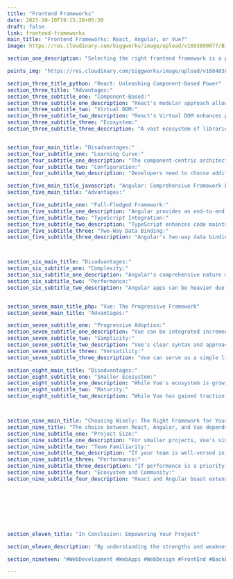 ```yaml
---
title: "Frontend Frameworks"
date: 2023-10-10T19:15:28+05:30
draft: false
link: frontend-frameworks
main_title: "Frontend Frameworks: React, Angular, or Vue?"
image: https://res.cloudinary.com/biggworks/image/upload/v1693890077/Biggworks%20PDF%20of%20Blogs/native___cross_platform_development_h2ddzm.png

section_one_description: "Selecting the right frontend framework is a pivotal decision in web development. This article dissects the advantages and disadvantages of three popular choices: React, Angular, and Vue. By understanding the unique features of each, you can make an informed choice that aligns with your project's goals."

points_img: "https://res.cloudinary.com/biggworks/image/upload/v1684838348/Group_11544_lwrsg0.png"

section_three_title_python: "React: Unleashing Component-Based Power"
section_three_title: "Advantages:"
section_three_subtitle_one: "Component-Based:"
section_three_subtitle_one_description: "React's modular approach allows developers to create reusable UI components, promoting code reusability and maintainability."
section_three_subtitle_two: "Virtual DOM:"
section_three_subtitle_two_description: "React's Virtual DOM enhances performance by minimizing actual DOM manipulation, resulting in faster rendering."
section_three_subtitle_three: "Ecosystem:"
section_three_subtitle_three_description: "A vast ecosystem of libraries and tools, such as Redux for state management, empowers developers."


section_four_main_title: "Disadvantages:"
section_four_subtitle_one: "Learning Curve:"
section_four_subtitle_one_description: "The component-centric architecture might require an adjustment period for newcomers."
section_four_subtitle_two: "Configuration:"
section_four_subtitle_two_description: "Developers need to choose additional libraries for features like routing and state management."

section_five_main_title_javascript: "Angular: Comprehensive Framework Experience"
section_five_main_title: "Advantages:"

section_five_subtitle_one: "Full-Fledged Framework:"
section_five_subtitle_one_description: "Angular provides an end-to-end solution, including dependency injection, routing, and state management."
section_five_subtitle_two: "TypeScript Integration:"
section_five_subtitle_two_description: "TypeScript enhances code maintainability and offers better error detection."
section_five_subtitle_three: "Two-Way Data Binding:"
section_five_subtitle_three_description: "Angular's two-way data binding simplifies real-time UI updates."



section_six_main_title: "Disadvantages:"
section_six_subtitle_one: "Complexity:"
section_six_subtitle_one_description: "Angular's comprehensive nature might lead to a steeper learning curve, especially for smaller projects."
section_six_subtitle_two: "Performance:"
section_six_subtitle_two_description: "Angular apps can be heavier due to its all-inclusive features, potentially impacting initial loading times."


section_seven_main_title_php: "Vue: The Progressive Framework"
section_seven_main_title: "Advantages:"

section_seven_subtitle_one: "Progressive Adoption:"
section_seven_subtitle_one_description: "Vue can be integrated incrementally into existing projects without an overhaul."
section_seven_subtitle_two: "Simplicity:"
section_seven_subtitle_two_description: "Vue's clear syntax and approachable learning curve make it a favorable choice for beginners."
section_seven_subtitle_three: "Versatility:"
section_seven_subtitle_three_description: "Vue can serve as a simple library for small projects or a comprehensive framework for larger ones."

section_eight_main_title: "Disadvantages:"
section_eight_subtitle_one: "Smaller Ecosystem:"
section_eight_subtitle_one_description: "While Vue's ecosystem is growing, it might not offer as many libraries and tools as React or Angular."
section_eight_subtitle_two: "Maturity:"
section_eight_subtitle_two_description: "While Vue has gained traction, some enterprises might still prefer the longer-standing React and Angular."



section_nine_main_title: "Choosing Wisely: The Right Framework for Your Project"
section_nine_title: "The choice between React, Angular, and Vue depends on your project's scope, your team's expertise, and your desired development speed. Consider these points:"
section_nine_subtitle_one: "Project Size:"
section_nine_subtitle_one_description: "For smaller projects, Vue's simplicity might shine. For larger, complex projects, Angular's comprehensive features could be advantageous."
section_nine_subtitle_two: "Team Familiarity:"
section_nine_subtitle_two_description: "If your team is well-versed in JavaScript, React might offer a smoother transition."
section_nine_subtitle_three: "Performance:"
section_nine_subtitle_three_description: "If performance is a priority, React's Virtual DOM can be a game-changer."
section_nine_subtitle_four: "Ecosystem and Community:"
section_nine_subtitle_four_description: "React and Angular boast extensive ecosystems, while Vue's growing community offers promising support."








section_eleven_title: "In Conclusion: Empowering Your Project"

section_eleven_description: "By understanding the strengths and weaknesses of React, Angular, and Vue, you can make an educated decision that best serves your project's needs. Each framework offers a distinct approach, catering to varying development preferences and project requirements. Embrace the framework that aligns with your team's expertise and your project's objectives, setting the stage for a successful and efficient frontend development journey."

section_nineteen: "#WebDevelopment #WebApps #WebDesign #FrontEnd #BackEnd #Programming #Coding #SoftwareEngineering #UIUX #FullStack #JavaScript #HTML #CSS #ReactJS #NodeJS #PHP #Python #WebDeveloper #MERN #MEAN"

---
```


